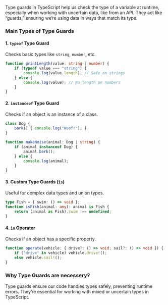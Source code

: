 Type guards in TypeScript help us check the type of a variable at runtime, especially when working with uncertain data, like from an API. They act like “guards,” ensuring we’re using data in ways that match its type.

### Main Types of Type Guards

#### 1. `typeof` Type Guard
Checks basic types like `string`, `number`, etc.

```typescript
function printLength(value: string | number) {
    if (typeof value === "string") {
        console.log(value.length); // Safe on strings
    } else {
        console.log(value); // No length on numbers
    }
}
```

#### 2. `instanceof` Type Guard
Checks if an object is an instance of a class.

```typescript
class Dog {
    bark() { console.log("Woof!"); }
}

function makeNoise(animal: Dog | string) {
    if (animal instanceof Dog) {
        animal.bark();
    } else {
        console.log(animal);
    }
}
```

#### 3. Custom Type Guards (`is`)
Useful for complex data types and union types.

```typescript
type Fish = { swim: () => void };
function isFish(animal: any): animal is Fish {
    return (animal as Fish).swim !== undefined;
}
```

#### 4. `in` Operator
Checks if an object has a specific property.

```typescript
function operate(vehicle: { drive?: () => void; sail?: () => void }) {
    if ("drive" in vehicle) vehicle.drive!();
    else vehicle.sail!();
}
```

### Why Type Guards are necessery?
Type guards ensure our code handles types safely, preventing runtime errors. They’re essential for working with mixed or uncertain types in TypeScript.